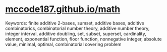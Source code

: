 # [mccode187.github.io/math](https://mccode187.github.io/math/)

Keywords: 
finite additive 2-bases, 
sumset, 
additive bases, 
additive combinatorics, 
combinatorial number theory, 
additive number theory, 
integer interval, 
additive doubling, 
set, 
subset, 
superset,
cardinality, 
element, 
exponential function, 
floor function,
nonnegative integer,
absolute value,
minimal,
optimal,
combinatorial covering problem
